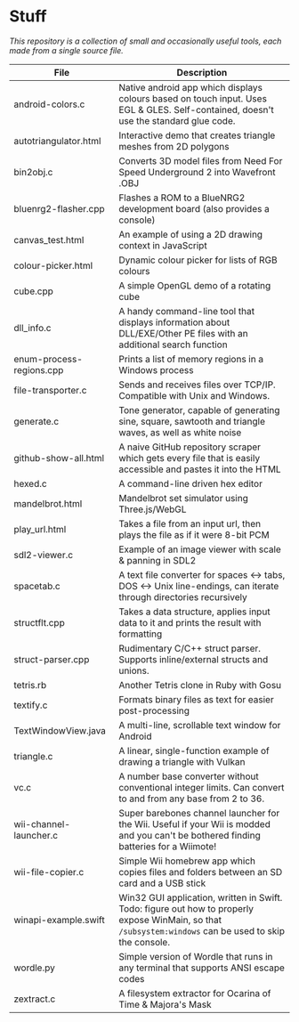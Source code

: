 # Stuff
_This repository is a collection of small and occasionally useful tools, each made from a single source file._

| File                     | Description 
| ------------------------ | -----------
| android-colors.c         | Native android app which displays colours based on touch input. Uses EGL & GLES. Self-contained, doesn't use the standard glue code.
| autotriangulator.html    | Interactive demo that creates triangle meshes from 2D polygons
| bin2obj.c                | Converts 3D model files from Need For Speed Underground 2 into Wavefront .OBJ
| bluenrg2-flasher.cpp     | Flashes a ROM to a BlueNRG2 development board (also provides a console)
| canvas_test.html         | An example of using a 2D drawing context in JavaScript
| colour-picker.html       | Dynamic colour picker for lists of RGB colours
| cube.cpp                 | A simple OpenGL demo of a rotating cube
| dll_info.c               | A handy command-line tool that displays information about DLL/EXE/Other PE files with an additional search function
| enum-process-regions.cpp | Prints a list of memory regions in a Windows process
| file-transporter.c       | Sends and receives files over TCP/IP. Compatible with Unix and Windows.
| generate.c               | Tone generator, capable of generating sine, square, sawtooth and triangle waves, as well as white noise
| github-show-all.html     | A naive GitHub repository scraper which gets every file that is easily accessible and pastes it into the HTML
| hexed.c                  | A command-line driven hex editor
| mandelbrot.html          | Mandelbrot set simulator using Three.js/WebGL
| play_url.html            | Takes a file from an input url, then plays the file as if it were 8-bit PCM
| sdl2-viewer.c            | Example of an image viewer with scale & panning in SDL2
| spacetab.c               | A text file converter for spaces <-> tabs, DOS <-> Unix line-endings, can iterate through directories recursively
| structflt.cpp            | Takes a data structure, applies input data to it and prints the result with formatting
| struct-parser.cpp        | Rudimentary C/C++ struct parser. Supports inline/external structs and unions.
| tetris.rb                | Another Tetris clone in Ruby with Gosu
| textify.c                | Formats binary files as text for easier post-processing
| TextWindowView.java      | A multi-line, scrollable text window for Android
| triangle.c               | A linear, single-function example of drawing a triangle with Vulkan
| vc.c                     | A number base converter without conventional integer limits. Can convert to and from any base from 2 to 36.
| wii-channel-launcher.c   | Super barebones channel launcher for the Wii. Useful if your Wii is modded and you can't be bothered finding batteries for a Wiimote!
| wii-file-copier.c        | Simple Wii homebrew app which copies files and folders between an SD card and a USB stick
| winapi-example.swift     | Win32 GUI application, written in Swift. Todo: figure out how to properly expose WinMain, so that `/subsystem:windows` can be used to skip the console.
| wordle.py                | Simple version of Wordle that runs in any terminal that supports ANSI escape codes
| zextract.c               | A filesystem extractor for Ocarina of Time & Majora's Mask
